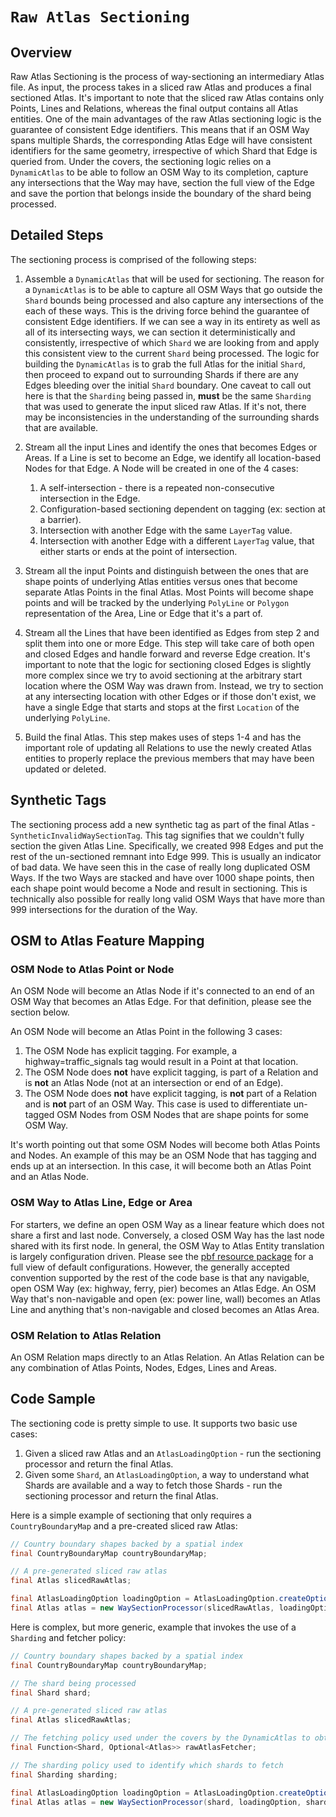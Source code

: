 # `Raw Atlas Sectioning`

## Overview

Raw Atlas Sectioning is the process of way-sectioning an intermediary Atlas file. As input, the process takes in a sliced raw Atlas and produces a final sectioned Atlas. It's important to note that the sliced raw Atlas contains only Points, Lines and Relations, whereas the final output contains all Atlas entities. One of the main advantages of the raw Atlas sectioning logic is the guarantee of consistent Edge identifiers. This means that if an OSM Way spans multiple Shards, the corresponding Atlas Edge will have consistent identifiers for the same geometry, irrespective of which Shard that Edge is queried from. Under the covers, the sectioning logic relies on a `DynamicAtlas` to be able to follow an OSM Way to its completion, capture any intersections that the Way may have, section the full view of the Edge and save the portion that belongs inside the boundary of the shard being processed.

## Detailed Steps

The sectioning process is comprised of the following steps:

1. Assemble a `DynamicAtlas` that will be used for sectioning. The reason for a `DynamicAtlas` is to be able to capture all OSM Ways that go outside the `Shard` bounds being processed and also capture any intersections of the each of these ways. This is the driving force behind the guarantee of consistent Edge identifiers. If we can see a way in its entirety as well as all of its intersecting ways, we can section it deterministically and consistently, irrespective of which `Shard` we are looking from and apply this consistent view to the current `Shard` being processed. The logic for building the `DynamicAtlas` is to grab the full Atlas for the initial `Shard`, then proceed to expand out to surrounding Shards if there are any Edges bleeding over the initial `Shard` boundary. One caveat to call out here is that the `Sharding` being passed in, **must** be the same `Sharding` that was used to generate the input sliced raw Atlas. If it's not, there may be inconsistencies in the understanding of the surrounding shards that are available.

2. Stream all the input Lines and identify the ones that becomes Edges or Areas. If a Line is set to become an Edge, we identify all location-based Nodes for that Edge. A Node will be created in one of the 4 cases:
    1. A self-intersection - there is a repeated non-consecutive intersection in the Edge.
    2. Configuration-based sectioning dependent on tagging (ex: section at a barrier).
    3. Intersection with another Edge with the same `LayerTag` value.
    4. Intersection with another Edge with a different `LayerTag` value, that either starts or ends at the point of intersection.
	
3. Stream all the input Points and distinguish between the ones that are shape points of underlying Atlas entities versus ones that become separate Atlas Points in the final Atlas. Most Points will become shape points and will be tracked by the underlying `PolyLine` or `Polygon` representation of the Area, Line or Edge that it's a part of.

4. Stream all the Lines that have been identified as Edges from step 2 and split them into one or more Edge. This step will take care of both open and closed Edges and handle forward and reverse Edge creation. It's important to note that the logic for sectioning closed Edges is slightly more complex since we try to avoid sectioning at the arbitrary start location where the OSM Way was drawn from. Instead, we try to section at any intersecting location with other Edges or if those don't exist, we have a single Edge that starts and stops at the first `Location` of the underlying `PolyLine`.

5. Build the final Atlas. This step makes uses of steps 1-4 and has the important role of updating all Relations to use the newly created Atlas entities to properly replace the previous members that may have been updated or deleted. 

## Synthetic Tags

The sectioning process add a new synthetic tag as part of the final Atlas - `SyntheticInvalidWaySectionTag`. This tag signifies that we couldn't fully section the given Atlas Line. Specifically, we created 998 Edges and put the rest of the un-sectioned remnant into Edge 999. This is usually an indicator of bad data. We have seen this in the case of really long duplicated OSM Ways. If the two Ways are stacked and have over 1000 shape points, then each shape point would become a Node and result in sectioning. This is technically also possible for really long valid OSM Ways that have more than 999 intersections for the duration of the Way.

## OSM to Atlas Feature Mapping

### OSM Node to Atlas Point or Node

An OSM Node will become an Atlas Node if it's connected to an end of an OSM Way that becomes an Atlas Edge. For that definition, please see the section below. 

An OSM Node will become an Atlas Point in the following 3 cases:
1. The OSM Node has explicit tagging. For example, a highway=traffic_signals tag would result in a Point at that location.
2. The OSM Node does **not** have explicit tagging, is part of a Relation and is **not** an Atlas Node (not at an intersection or end of an Edge).
3. The OSM Node does **not** have explicit tagging, is **not** part of a Relation and is **not** part of an OSM Way. This case is used to differentiate un-tagged OSM Nodes from OSM Nodes that are shape points for some OSM Way.

It's worth pointing out that some OSM Nodes will become both Atlas Points and Nodes. An example of this may be an OSM Node that has tagging and ends up at an intersection. In this case, it will become both an Atlas Point and an Atlas Node.

### OSM Way to Atlas Line, Edge or Area

For starters, we define an open OSM Way as a linear feature which does not share a first and last node. Conversely, a closed OSM Way has the last node shared with its first node. In general, the OSM Way to Atlas Entity translation is largely configuration driven. Please see the [pbf resource package](https://github.com/osmlab/atlas/tree/dev/src/main/resources/org/openstreetmap/atlas/geography/atlas/pbf) for a full view of default configurations. However, the generally accepted convention supported by the rest of the code base is that any navigable, open OSM Way (ex: highway, ferry, pier) becomes an Atlas Edge. An OSM Way that's non-navigable and open (ex: power line, wall) becomes an Atlas Line and anything that's non-navigable and closed becomes an Atlas Area.

### OSM Relation to Atlas Relation

An OSM Relation maps directly to an Atlas Relation. An Atlas Relation can be any combination of Atlas Points, Nodes, Edges, Lines and Areas.

## Code Sample

The sectioning code is pretty simple to use. It supports two basic use cases:
1. Given a sliced raw Atlas and an `AtlasLoadingOption` - run the sectioning processor and return the final Atlas.
2. Given some `Shard`, an `AtlasLoadingOption`, a way to understand what Shards are available and a way to fetch those Shards - run the sectioning processor and return the final Atlas.

Here is a simple example of sectioning that only requires a `CountryBoundaryMap` and a pre-created sliced raw Atlas:

```java
// Country boundary shapes backed by a spatial index
final CountryBoundaryMap countryBoundaryMap;

// A pre-generated sliced raw atlas
final Atlas slicedRawAtlas;

final AtlasLoadingOption loadingOption = AtlasLoadingOption.createOptionWithAllEnabled(countryBoundaryMap);
final Atlas atlas = new WaySectionProcessor(slicedRawAtlas, loadingOption).run();
```

Here is complex, but more generic, example that invokes the use of a `Sharding` and fetcher policy:

```java
// Country boundary shapes backed by a spatial index
final CountryBoundaryMap countryBoundaryMap;

// The shard being processed 
final Shard shard;

// A pre-generated sliced raw atlas
final Atlas slicedRawAtlas;

// The fetching policy used under the covers by the DynamicAtlas to obtain adjacent sliced raw atlas files
final Function<Shard, Optional<Atlas>> rawAtlasFetcher;

// The sharding policy used to identify which shards to fetch
final Sharding sharding;

final AtlasLoadingOption loadingOption = AtlasLoadingOption.createOptionWithAllEnabled(countryBoundaryMap);
final Atlas atlas = new WaySectionProcessor(shard, loadingOption, sharding, rawAtlasFetcher).run();
```
